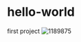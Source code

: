 # hello-world
first project
![1189875](https://user-images.githubusercontent.com/102353346/167991401-22c5e3c4-409b-49f5-9ed2-afac5750c358.jpg)
